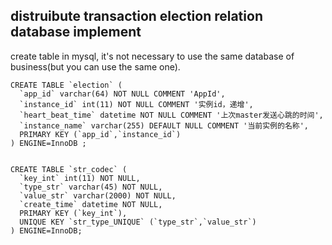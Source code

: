 ## distruibute transaction election relation database implement


create table in mysql, it's not necessary to use the same database of business(but you can use the same one).

    CREATE TABLE `election` (
      `app_id` varchar(64) NOT NULL COMMENT 'AppId',
      `instance_id` int(11) NOT NULL COMMENT '实例id，递增',
      `heart_beat_time` datetime NOT NULL COMMENT '上次master发送心跳的时间',
      `instance_name` varchar(255) DEFAULT NULL COMMENT '当前实例的名称',
      PRIMARY KEY (`app_id`,`instance_id`)
    ) ENGINE=InnoDB ;


    CREATE TABLE `str_codec` (
      `key_int` int(11) NOT NULL,
      `type_str` varchar(45) NOT NULL,
      `value_str` varchar(2000) NOT NULL,
      `create_time` datetime NOT NULL,
      PRIMARY KEY (`key_int`),
      UNIQUE KEY `str_type_UNIQUE` (`type_str`,`value_str`)
    ) ENGINE=InnoDB;
